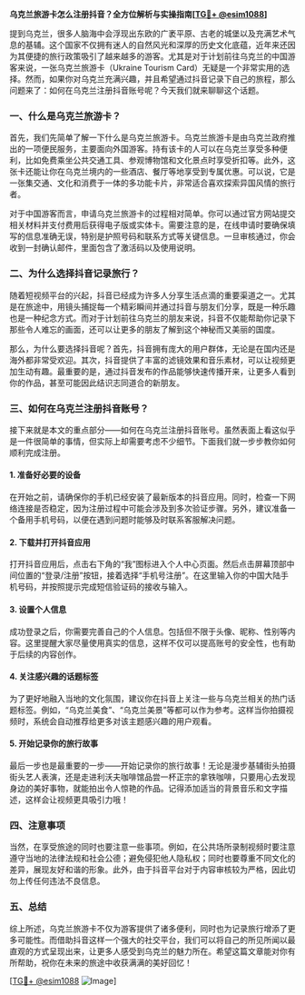 **乌克兰旅游卡怎么注册抖音？全方位解析与实操指南[[TG💪+ @esim1088](https://t.me/s/esim1088)]**

提到乌克兰，很多人脑海中会浮现出东欧的广袤平原、古老的城堡以及充满艺术气息的基辅。这个国家不仅拥有迷人的自然风光和深厚的历史文化底蕴，近年来还因为其便捷的旅行政策吸引了越来越多的游客。尤其是对于计划前往乌克兰的中国游客来说，一张乌克兰旅游卡（Ukraine Tourism Card）无疑是一个非常实用的选择。然而，如果你对乌克兰充满兴趣，并且希望通过抖音记录下自己的旅程，那么问题来了：如何在乌克兰注册抖音账号呢？今天我们就来聊聊这个话题。

### 一、什么是乌克兰旅游卡？

首先，我们先简单了解一下什么是乌克兰旅游卡。乌克兰旅游卡是由乌克兰政府推出的一项便民服务，主要面向外国游客。持有该卡的人可以在乌克兰享受多种便利，比如免费乘坐公共交通工具、参观博物馆和文化景点时享受折扣等。此外，这张卡还能让你在乌克兰境内的一些酒店、餐厅等地享受到专属优惠。可以说，它是一张集交通、文化和消费于一体的多功能卡片，非常适合喜欢探索异国风情的旅行者。

对于中国游客而言，申请乌克兰旅游卡的过程相对简单。你可以通过官方网站提交相关材料并支付费用后获得电子版或实体卡。需要注意的是，在线申请时要确保填写的信息准确无误，特别是护照号码和联系方式等关键信息。一旦审核通过，你会收到一封确认邮件，里面包含了激活码以及使用说明。

### 二、为什么选择抖音记录旅行？

随着短视频平台的兴起，抖音已经成为许多人分享生活点滴的重要渠道之一。尤其是在旅途中，用镜头捕捉每一个精彩瞬间并通过抖音与朋友们分享，既是一种乐趣也是一种纪念方式。而对于计划前往乌克兰的朋友来说，抖音不仅能帮助你记录下那些令人难忘的画面，还可以让更多的朋友了解到这个神秘而又美丽的国度。

那么，为什么要选择抖音呢？首先，抖音拥有庞大的用户群体，无论是在国内还是海外都非常受欢迎。其次，抖音提供了丰富的滤镜效果和音乐素材，可以让视频更加生动有趣。最重要的是，通过抖音发布的作品能够快速传播开来，让更多人看到你的作品，甚至可能因此结识志同道合的新朋友。

### 三、如何在乌克兰注册抖音账号？

接下来就是本文的重点部分——如何在乌克兰注册抖音账号。虽然表面上看这似乎是一件很简单的事情，但实际上却需要考虑不少细节。下面我们就一步步教你如何顺利完成注册。

#### 1. 准备好必要的设备

在开始之前，请确保你的手机已经安装了最新版本的抖音应用。同时，检查一下网络连接是否稳定，因为注册过程中可能会涉及到多次验证步骤。另外，建议准备一个备用手机号码，以便在遇到问题时能够及时联系客服解决问题。

#### 2. 下载并打开抖音应用

打开抖音应用后，点击右下角的“我”图标进入个人中心页面。然后点击屏幕顶部中间位置的“登录/注册”按钮，接着选择“手机号注册”。在这里输入你的中国大陆手机号码，并按照提示完成短信验证码的接收与输入。

#### 3. 设置个人信息

成功登录之后，你需要完善自己的个人信息。包括但不限于头像、昵称、性别等内容。这里提醒大家尽量使用真实的信息，这样不仅可以提高账号的安全性，也有助于后续的内容创作。

#### 4. 关注感兴趣的话题标签

为了更好地融入当地的文化氛围，建议你在抖音上关注一些与乌克兰相关的热门话题标签。例如，“乌克兰美食”、“乌克兰美景”等都可以作为参考。这样当你拍摄视频时，系统会自动推荐给更多对该主题感兴趣的用户观看。

#### 5. 开始记录你的旅行故事

最后一步也是最重要的一步——开始记录你的旅行故事！无论是漫步基辅街头拍摄街头艺人表演，还是走进利沃夫咖啡馆品尝一杯正宗的拿铁咖啡，只要用心去发现身边的美好事物，就能拍出令人惊艳的作品。记得添加适当的背景音乐和文字描述，这样会让视频更具吸引力哦！

### 四、注意事项

当然，在享受旅途的同时也要注意一些事项。例如，在公共场所录制视频时要注意遵守当地的法律法规和社会公德；避免侵犯他人隐私权；同时也要尊重不同文化的差异，展现友好和谐的形象。此外，由于抖音平台对于内容审核较为严格，因此切勿上传任何违法不良信息。

### 五、总结

综上所述，乌克兰旅游卡不仅为游客提供了诸多便利，同时也为记录旅行增添了更多可能性。而借助抖音这样一个强大的社交平台，我们可以将自己的所见所闻以最直观的方式呈现出来，让更多人感受到乌克兰的魅力所在。希望这篇文章能对你有所帮助，祝你在未来的旅途中收获满满的美好回忆！

[[TG💪+ @esim1088](https://t.me/s/esim1088) ![Image](https://i.postimg.cc/4NQfJmqS/Snipaste-2025-05-13-00-14-12.png)]